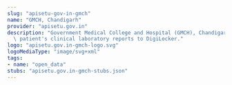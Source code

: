 ```yaml
---
slug: "apisetu-gov-in-gmch"
name: "GMCH, Chandigarh"
provider: "apisetu.gov.in"
description: "Government Medical College and Hospital (GMCH), Chandigarh provides\
  \ patient's clinical laboratory reports to DigiLocker."
logo: "apisetu.gov.in-gmch-logo.svg"
logoMediaType: "image/svg+xml"
tags:
- name: "open_data"
stubs: "apisetu.gov.in-gmch-stubs.json"
---
```

